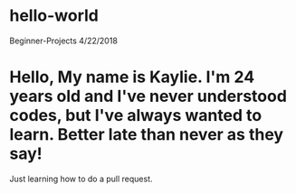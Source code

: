 # hello-world
Beginner-Projects 4/22/2018


# Hello, My name is Kaylie. I'm 24 years old and I've never understood codes, but I've always wanted to learn. Better late than never as they say! 


Just learning how to do a pull request.
